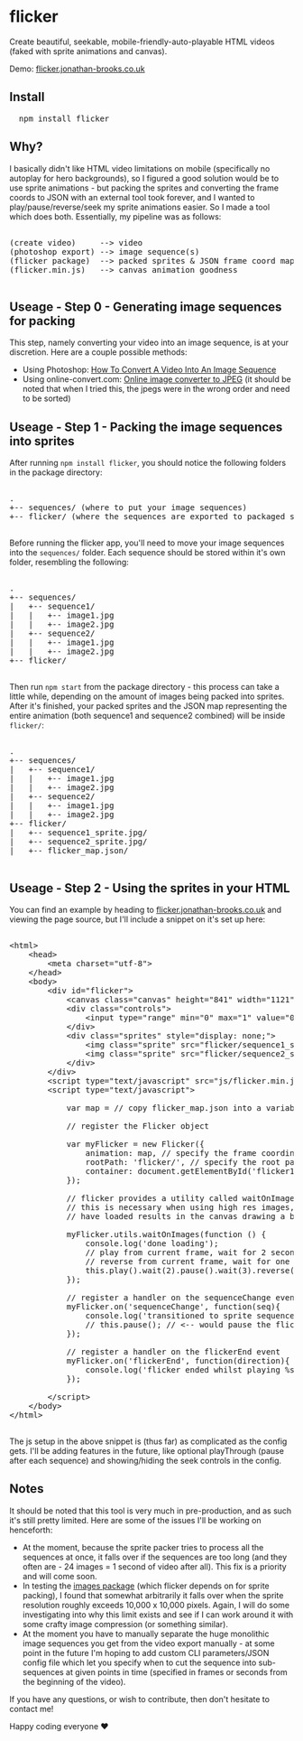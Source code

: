 # flicker
Create beautiful, seekable, mobile-friendly-auto-playable HTML videos (faked with sprite animations and canvas).

Demo: [flicker.jonathan-brooks.co.uk](http://flicker.jonathan-brooks.co.uk)

## Install

<pre>
  npm install flicker
</pre>

## Why?

I basically didn't like HTML video limitations on mobile (specifically no autoplay for hero backgrounds), so I figured
a good solution would be to use sprite animations - but packing the sprites and converting the frame coords to JSON with an external tool
took forever, and I wanted to play/pause/reverse/seek my sprite animations easier. So I made a tool which does both.
Essentially, my pipeline was as follows:

<pre>

(create video)     --> video 
(photoshop export) --> image sequence(s)
(flicker package)  --> packed sprites &amp; JSON frame coord map
(flicker.min.js)   --> canvas animation goodness

</pre>

## Useage - Step 0 - Generating image sequences for packing

This step, namely converting your video into an image sequence, is at your discretion. Here are a couple possible methods:
* Using Photoshop: [How To Convert A Video Into An Image Sequence](https://ihatetomatoes.net/convert-video-image-sequence/)
* Using online-convert.com: [Online image converter to JPEG](http://image.online-convert.com/convert-to-jpg) (it should be noted that when I tried this, the jpegs were in the wrong order and need to be sorted)

## Useage - Step 1 - Packing the image sequences into sprites

After running `npm install flicker`, you should notice the following folders in the package directory:

<pre>

.
+-- sequences/ (where to put your image sequences)
+-- flicker/ (where the sequences are exported to packaged sprites and frame coord map)

</pre>

Before running the flicker app, you'll need to move your image sequences into the `sequences/` folder. 
Each sequence should be stored within it's own folder, resembling the following: 

<pre>

.
+-- sequences/
|   +-- sequence1/
|   |	+-- image1.jpg 
|   |	+-- image2.jpg 
|   +-- sequence2/
|   |	+-- image1.jpg 
|   |	+-- image2.jpg 
+-- flicker/

</pre>

Then run `npm start` from the package directory - this process can take a little while, depending on the amount of images
being packed into sprites. After it's finished, your packed sprites and the JSON map representing the entire animation
(both sequence1 and sequence2 combined) will be inside `flicker/`:

<pre>

.
+-- sequences/
|   +-- sequence1/
|   |	+-- image1.jpg 
|   |	+-- image2.jpg 
|   +-- sequence2/
|   |	+-- image1.jpg 
|   |	+-- image2.jpg 
+-- flicker/
|   +-- sequence1_sprite.jpg/
|   +-- sequence2_sprite.jpg/
|   +-- flicker_map.json/

</pre>

## Useage - Step 2 - Using the sprites in your HTML

You can find an example by heading to [flicker.jonathan-brooks.co.uk](http://flicker.jonathan-brooks.co.uk) and viewing the page source,
but I'll include a snippet on it's set up here:

<pre>

&lt;html&gt;
	&lt;head&gt;
		&lt;meta charset="utf-8"&gt;		
	&lt;/head&gt;
	&lt;body&gt;
		&lt;div id="flicker"&gt;
			&lt;canvas class="canvas" height="841" width="1121"&gt;&lt;/canvas&gt;
			&lt;div class="controls"&gt;
				&lt;input type="range" min="0" max="1" value="0" step="1" oninput="this.setAttribute('value', this.value);"/&gt;
			&lt;/div&gt;
			&lt;div class="sprites" style="display: none;"&gt;
				&lt;img class="sprite" src="flicker/sequence1_sprite.jpg" alt=" "/&gt;
				&lt;img class="sprite" src="flicker/sequence2_sprite.jpg" alt=" "/&gt;
			&lt;/div&gt;		
		&lt;/div&gt;				
		&lt;script type="text/javascript" src="js/flicker.min.js"&gt;&lt;/script&gt;
		&lt;script type="text/javascript"&gt;

			var map = // copy flicker_map.json into a variable here, like { frames: [SUPER LONG ARRAY] };

			// register the Flicker object

			var myFlicker = new Flicker({
				animation: map, // specify the frame coordinate map
				rootPath: 'flicker/', // specify the root path for the sprites (defaults to flicker/)
				container: document.getElementById('flicker1') // specify the context for the flicker
			});

			// flicker provides a utility called waitOnImages which waits for the source sprites to load
			// this is necessary when using high res images, as playing the animation before the images
			// have loaded results in the canvas drawing a blank image

			myFlicker.utils.waitOnImages(function () {
				console.log('done loading');
				// play from current frame, wait for 2 seconds, pause, wait for 3 seconds,
				// reverse from current frame, wait for one second, play from frame 0 (the beginning)
				this.play().wait(2).pause().wait(3).reverse().wait(1).play(0);
			});

			// register a handler on the sequenceChange event
			myFlicker.on('sequenceChange', function(seq){
				console.log('transitioned to sprite sequence: %s', seq);
				// this.pause(); // &lt;-- would pause the flicker when transitioning between sequences
			});

			// register a handler on the flickerEnd event
			myFlicker.on('flickerEnd', function(direction){
				console.log('flicker ended whilst playing %s', direction);
			});

		&lt;/script&gt;
	&lt;/body&gt;
&lt;/html&gt;

</pre>

The js setup in the above snippet is (thus far) as complicated as the config gets. I'll be adding features in the future,
like optional playThrough (pause after each sequence) and showing/hiding the seek controls in the config.

## Notes

It should be noted that this tool is very much in pre-production, and as such it's still pretty limited. Here
are some of the issues I'll be working on henceforth:

* At the moment, because the sprite packer tries to process all the sequences at once, it falls over if
the sequences are too long (and they often are - 24 images = 1 second of video after all). This fix is a priority
and will come soon.
* In testing the [images package](https://www.npmjs.com/package/images) (which flicker depends on for sprite packing),
I found that somewhat arbitrarily it falls over when the sprite resolution roughly exceeds 10,000 x 10,000 pixels. Again, I 
will do some investigating into why this limit exists and see if I can work around it with some crafty image compression 
(or something similar).
* At the moment you have to manually separate the huge monolithic image sequences you get from the video export manually - 
at some point in the future I'm hoping to add custom CLI parameters/JSON config file which let you specify when to cut the sequence 
into sub-sequences at given points in time (specified in frames or seconds from the beginning of the video).

If you have any questions, or wish to contribute, then don't hesitate to contact me!

Happy coding everyone ♥